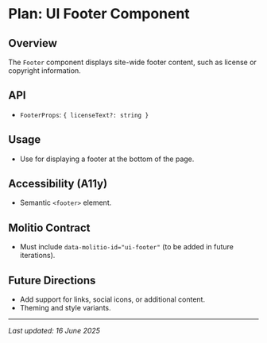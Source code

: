 # Plan: UI Footer Component

## Overview
The `Footer` component displays site-wide footer content, such as license or copyright information.

## API
- `FooterProps`: `{ licenseText?: string }`

## Usage
- Use for displaying a footer at the bottom of the page.

## Accessibility (A11y)
- Semantic `<footer>` element.

## Molitio Contract
- Must include `data-molitio-id="ui-footer"` (to be added in future iterations).

## Future Directions
- Add support for links, social icons, or additional content.
- Theming and style variants.

---

_Last updated: 16 June 2025_
